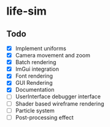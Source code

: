 # life-sim

## Todo

- [x] Implement uniforms
- [x] Camera movement and zoom
- [x] Batch rendering
- [x] ImGui integration
- [x] Font rendering
- [x] GUI Rendering
- [x] Documentation
- [ ] UserInterface debugger interface
- [ ] Shader based wireframe rendering
- [ ] Particle system
- [ ] Post-processing effect

